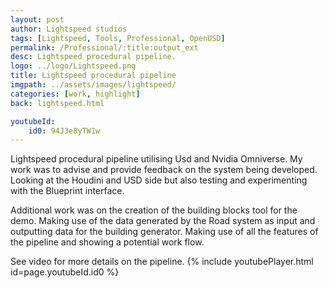 ```yaml
---
layout: post
author: Lightspeed studios
tags: [Lightspeed, Tools, Professional, OpenUSD]
permalink: /Professional/:title:output_ext
desc: Lightspeed procedural pipeline.
logo: ../logo/Lightspeed.png
title: Lightspeed procedural pipeline
imgpath: ../assets/images/lightspeed/
categories: [work, highlight]
back: lightspeed.html

youtubeId: 
    id0: 94J3e8yTW1w
---
```


Lightspeed procedural pipeline utilising Usd and Nvidia Omniverse.
My work was to advise and provide feedback on the system being developed.
Looking at the Houdini and USD side but also testing and experimenting with the Blueprint interface.

Additional work was on the creation of the building blocks tool for the demo. Making use of the data generated by the Road system as input and outputting data for the building generator.
Making use of all the features of the pipeline and showing a potential work flow.

See video for more details on the pipeline.
{% include youtubePlayer.html id=page.youtubeId.id0 %}

